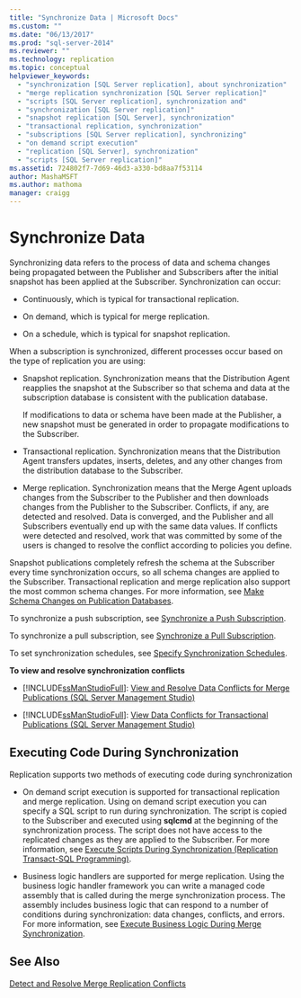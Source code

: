 ```yaml
---
title: "Synchronize Data | Microsoft Docs"
ms.custom: ""
ms.date: "06/13/2017"
ms.prod: "sql-server-2014"
ms.reviewer: ""
ms.technology: replication
ms.topic: conceptual
helpviewer_keywords: 
  - "synchronization [SQL Server replication], about synchronization"
  - "merge replication synchronization [SQL Server replication]"
  - "scripts [SQL Server replication], synchronization and"
  - "synchronization [SQL Server replication]"
  - "snapshot replication [SQL Server], synchronization"
  - "transactional replication, synchronization"
  - "subscriptions [SQL Server replication], synchronizing"
  - "on demand script execution"
  - "replication [SQL Server], synchronization"
  - "scripts [SQL Server replication]"
ms.assetid: 724802f7-7d69-46d3-a330-bd8aa7f53114
author: MashaMSFT
ms.author: mathoma
manager: craigg
---
```

# Synchronize Data
  Synchronizing data refers to the process of data and schema changes being propagated between the Publisher and Subscribers after the initial snapshot has been applied at the Subscriber. Synchronization can occur:  
  
-   Continuously, which is typical for transactional replication.  
  
-   On demand, which is typical for merge replication.  
  
-   On a schedule, which is typical for snapshot replication.  
  
 When a subscription is synchronized, different processes occur based on the type of replication you are using:  
  
-   Snapshot replication. Synchronization means that the Distribution Agent reapplies the snapshot at the Subscriber so that schema and data at the subscription database is consistent with the publication database.  
  
     If modifications to data or schema have been made at the Publisher, a new snapshot must be generated in order to propagate modifications to the Subscriber.  
  
-   Transactional replication. Synchronization means that the Distribution Agent transfers updates, inserts, deletes, and any other changes from the distribution database to the Subscriber.  
  
-   Merge replication. Synchronization means that the Merge Agent uploads changes from the Subscriber to the Publisher and then downloads changes from the Publisher to the Subscriber. Conflicts, if any, are detected and resolved. Data is converged, and the Publisher and all Subscribers eventually end up with the same data values. If conflicts were detected and resolved, work that was committed by some of the users is changed to resolve the conflict according to policies you define.  
  
 Snapshot publications completely refresh the schema at the Subscriber every time synchronization occurs, so all schema changes are applied to the Subscriber. Transactional replication and merge replication also support the most common schema changes. For more information, see [Make Schema Changes on Publication Databases](publish/make-schema-changes-on-publication-databases.md).  
  
 To synchronize a push subscription, see [Synchronize a Push Subscription](synchronize-a-push-subscription.md).  
  
 To synchronize a pull subscription, see [Synchronize a Pull Subscription](synchronize-a-pull-subscription.md).  
  
 To set synchronization schedules, see [Specify Synchronization Schedules](specify-synchronization-schedules.md).  
  
 **To view and resolve synchronization conflicts**  
  
-   [!INCLUDE[ssManStudioFull](../../includes/ssmanstudiofull-md.md)]: [View and Resolve Data Conflicts for Merge Publications &#40;SQL Server Management Studio&#41;](view-and-resolve-data-conflicts-for-merge-publications.md)  
  
-   [!INCLUDE[ssManStudioFull](../../includes/ssmanstudiofull-md.md)]: [View Data Conflicts for Transactional Publications &#40;SQL Server Management Studio&#41;](view-data-conflicts-for-transactional-publications-sql-server-management-studio.md)  
  
## Executing Code During Synchronization  
 Replication supports two methods of executing code during synchronization  
  
-   On demand script execution is supported for transactional replication and merge replication. Using on demand script execution you can specify a SQL script to run during synchronization. The script is copied to the Subscriber and executed using **sqlcmd** at the beginning of the synchronization process. The script does not have access to the replicated changes as they are applied to the Subscriber. For more information, see [Execute Scripts During Synchronization &#40;Replication Transact-SQL Programming&#41;](execute-scripts-during-synchronization-replication-transact-sql-programming.md).  
  
-   Business logic handlers are supported for merge replication. Using the business logic handler framework you can write a managed code assembly that is called during the merge synchronization process. The assembly includes business logic that can respond to a number of conditions during synchronization: data changes, conflicts, and errors. For more information, see [Execute Business Logic During Merge Synchronization](merge/execute-business-logic-during-merge-synchronization.md).  
  
## See Also  
 [Detect and Resolve Merge Replication Conflicts](merge/advanced-merge-replication-resolve-merge-replication-conflicts.md)  
  
  
